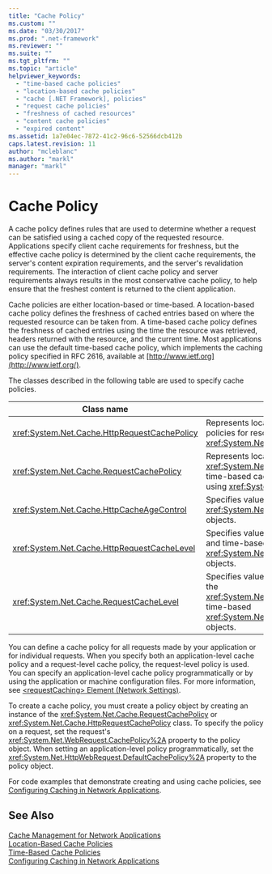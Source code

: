 ```yaml
---
title: "Cache Policy"
ms.custom: ""
ms.date: "03/30/2017"
ms.prod: ".net-framework"
ms.reviewer: ""
ms.suite: ""
ms.tgt_pltfrm: ""
ms.topic: "article"
helpviewer_keywords: 
  - "time-based cache policies"
  - "location-based cache policies"
  - "cache [.NET Framework], policies"
  - "request cache policies"
  - "freshness of cached resources"
  - "content cache policies"
  - "expired content"
ms.assetid: 1a7e04ec-7872-41c2-96c6-52566dcb412b
caps.latest.revision: 11
author: "mcleblanc"
ms.author: "markl"
manager: "markl"
---
```

# Cache Policy
A cache policy defines rules that are used to determine whether a request can be satisfied using a cached copy of the requested resource. Applications specify client cache requirements for freshness, but the effective cache policy is determined by the client cache requirements, the server's content expiration requirements, and the server's revalidation requirements. The interaction of client cache policy and server requirements always results in the most conservative cache policy, to help ensure that the freshest content is returned to the client application.  
  
 Cache policies are either location-based or time-based. A location-based cache policy defines the freshness of cached entries based on where the requested resource can be taken from. A time-based cache policy defines the freshness of cached entries using the time the resource was retrieved, headers returned with the resource, and the current time. Most applications can use the default time-based cache policy, which implements the caching policy specified in RFC 2616, available at [http://www.ietf.org](http://www.ietf.org/).  
  
 The classes described in the following table are used to specify cache policies.  
  
|Class name|Description|  
|----------------|-----------------|  
|<xref:System.Net.Cache.HttpRequestCachePolicy>|Represents location-based and time-based cache policies for resources requested using <xref:System.Net.HttpWebRequest> objects.|  
|<xref:System.Net.Cache.RequestCachePolicy>|Represents location-based cache policies or the <xref:System.Net.Cache.RequestCacheLevel.Default> time-based cache policy for resources requested using <xref:System.Net.WebRequest> objects.|  
|<xref:System.Net.Cache.HttpCacheAgeControl>|Specifies values used to create time-based <xref:System.Net.Cache.HttpRequestCachePolicy> objects.|  
|<xref:System.Net.Cache.HttpRequestCacheLevel>|Specifies values used to create location-based and time-based <xref:System.Net.Cache.HttpRequestCachePolicy> objects.|  
|<xref:System.Net.Cache.RequestCacheLevel>|Specifies values used to create location-based or the <xref:System.Net.Cache.RequestCacheLevel.Default> time-based <xref:System.Net.Cache.RequestCachePolicy> objects.|  
  
 You can define a cache policy for all requests made by your application or for individual requests. When you specify both an application-level cache policy and a request-level cache policy, the request-level policy is used. You can specify an application-level cache policy programmatically or by using the application or machine configuration files. For more information, see [\<requestCaching> Element (Network Settings)](../../../docs/framework/configure-apps/file-schema/network/requestcaching-element-network-settings.md).  
  
 To create a cache policy, you must create a policy object by creating an instance of the <xref:System.Net.Cache.RequestCachePolicy> or <xref:System.Net.Cache.HttpRequestCachePolicy> class. To specify the policy on a request, set the request's <xref:System.Net.WebRequest.CachePolicy%2A> property to the policy object. When setting an application-level policy programmatically, set the <xref:System.Net.HttpWebRequest.DefaultCachePolicy%2A> property to the policy object.  
  
 For code examples that demonstrate creating and using cache policies, see [Configuring Caching in Network Applications](../../../docs/framework/network-programming/configuring-caching-in-network-applications.md).  
  
## See Also  
 [Cache Management for Network Applications](../../../docs/framework/network-programming/cache-management-for-network-applications.md)  
 [Location-Based Cache Policies](../../../docs/framework/network-programming/location-based-cache-policies.md)  
 [Time-Based Cache Policies](../../../docs/framework/network-programming/time-based-cache-policies.md)  
 [Configuring Caching in Network Applications](../../../docs/framework/network-programming/configuring-caching-in-network-applications.md)
